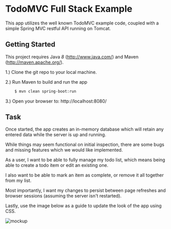 # TodoMVC Full Stack Example

This app utilizes the well known TodoMVC example code, coupled with a simple Spring MVC restful API running on Tomcat.  

## Getting Started

This project requires Java *8* (http://www.java.com/) and Maven (http://maven.apache.org/).

1.) Clone the git repo to your local machine.

2.) Run Maven to build and run the app
```bash
    $ mvn clean spring-boot:run
```
3.) Open your browser to: http://localhost:8080/

## Task

Once started, the app creates an in-memory database which will retain any entered data while the server is up and running.  

While things may seem functional on initial inspection, there are some bugs and missing features which we would like implemented.

As a user, I want to be able to fully manage my todo list, which means being able to create a todo item or edit an existing one.  

I also want to be able to mark an item as complete, or remove it all together from my list.  

Most importantly, I want my changes to persist between page refreshes and browser sessions (assuming the server isn't restarted).

Lastly, use the image below as a guide to update the look of the app using CSS.


![mockup](http://i.imgur.com/Nxh4hpX.png)


